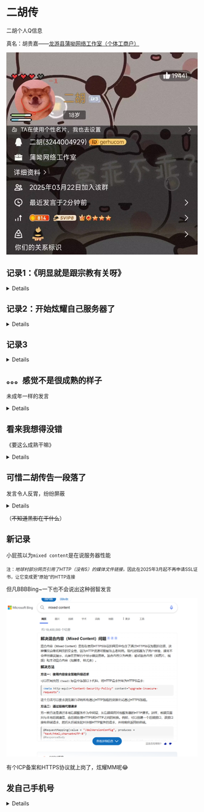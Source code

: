 # 二胡传

二胡个人Q信息

真名：胡贵嘉——[龙游县蒲呦网络工作室（个体工商户）](https://aiqicha.baidu.com/company_detail_54119761126230)

![](/others/二胡传/qq.jpg)


## 记录1：《明显就是跟宗教有关呀》

<details>

![](/others/二胡传/0.png)

</details>

## 记录2：开始炫耀自己服务器了

<details>

![](/others/二胡传/1.jpg)

</details>

## 记录3

<details>

![](/others/二胡传/2.jpg)

</details>

## 。。。感觉不是很成熟的样子

未成年一样的发言

<details>

![](/others/二胡传/3.png)

</details>

## 看来我想得没错

《要这么成熟干嘛》

<details>

![](/others/二胡传/4.png)

</details>

## 可惜二胡传告一段落了

发言令人反胃，纷纷屏蔽

<details>

![](/others/二胡传/先结束了1.png)

![](/others/二胡传/先结束了2.png)

</details>

（~~不知道黑影在干什么~~）

## 新记录

小屁孩以为`mixed content`是在说服务器性能

<sub>注：*地球村部分网页引用了HTTP（没有S）的媒体文件链接*，因此在2025年3月起不再申请SSL证书，让它变成更“原始”的HTTP连接</sub>

但凡BBBBing~一下也不会说出这种弱智发言

![](/others/二胡传/mixedcontent.png)

有个ICP备案和HTTPS协议就上岗了，炫耀MM呢😂

## 发自己手机号

<details>

![](/others/二胡传/发手机号.jpg)

![](/others/二胡传/发手机号2.jpg)

</details>
